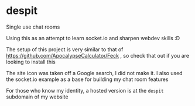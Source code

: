 # despit

Single use chat rooms

Using this as an attempt to learn socket.io and sharpen webdev skills :D

The setup of this project is very similar to that of https://github.com/ApocalypseCalculator/Feck , so check that out if you are looking to install this

The site icon was taken off a Google search, I did not make it. I also used the socket.io example as a base for building my chat room features

For those who know my identity, a hosted version is at the `despit` subdomain of my website
